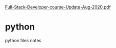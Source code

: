 [Full-Stack-Developer-course-Update-Aug-2020.pdf](https://github.com/aparanjani5758/python/files/8148350/Full-Stack-Developer-course-Update-Aug-2020.pdf)
# python
python files notes

